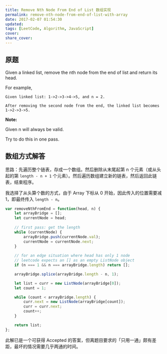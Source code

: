 ```yaml
---
title: Remove Nth Node From End of List 数组实现
permalink: remove-nth-node-from-end-of-list-with-array
date: 2017-02-07 01:54:30
updated:
tags: [LeetCode, Algorithm, JavaScript]
cover:
share_cover:
---
```


## 原题

Given a linked list, remove the nth node from the end of list and return its head.

For example,

```
Given linked list: 1->2->3->4->5, and n = 2.

After removing the second node from the end, the linked list becomes 1->2->3->5.
```

**Note:**

Given n will always be valid.

Try to do this in one pass.

## 数组方式解答

思路：先遍历整个链表，存成一个数组。然后删除从末尾起第 n 个元素（或从头起的第 `length - n + 1` 个元素）。然后遍历数组建立新的链表，然后返回此链表，结束程序。

我选择了从头算个数的方式，由于 Array 下标从 0 开始，因此传入的位置需要减 1，即最终传入 `length - n`。

```javascript
var removeNthFromEnd = function(head, n) {
    let arrayBridge = [];
    let currentNode = head;
  
  	// first pass: get the length
    while (currentNode) {
        arrayBridge.push(currentNode.val);
        currentNode = currentNode.next;
    }
  	
  	// for an edge situation where head has only 1 node
  	// leetcode expects an [] as an empty ListNode object
    if (n === 1 && n === arrayBridge.length) return [];

    arrayBridge.splice(arrayBridge.length - n, 1);

    let list = curr = new ListNode(arrayBridge[0]);
    let count = 1;

    while (count < arrayBridge.length) {
        curr.next = new ListNode(arrayBridge[count]);
        curr = curr.next;
        count++;
    }

    return list;
};
```

此解已是一个可获得 Accepted 的答案，但离题目要求的「只用一通」颇有差距，最坏的情况需要几乎两通的时间。

